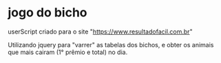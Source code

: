 # jogo do bicho

userScript criado para o site "https://www.resultadofacil.com.br"

Utilizando jquery para "varrer" as tabelas dos bichos, e obter os animais que mais cairam (1° prêmio e total) no dia.
